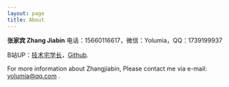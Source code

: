 ```yaml
---
layout: page
title: About
---
```


**张家宾 Zhang Jiabin**  电话：15660116617，微信：Yolumia，QQ：1739199937 

B站UP：[技术宅学长](https://space.bilibili.com/2078213?spm_id_from=333.1007.0.0)，[Github](https://yolumia.github.io/).

For more information about Zhangjiabin, Please contact me via e-mail: yolumia@qq.com .
